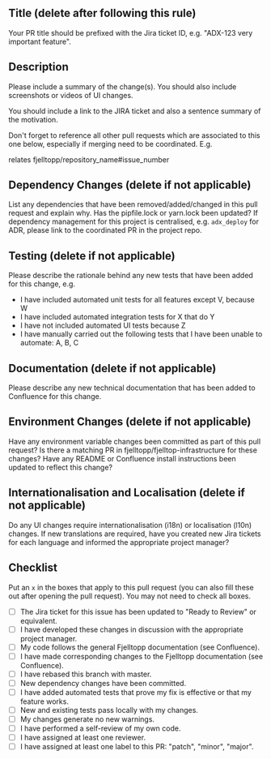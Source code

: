 ## Title (delete after following this rule)

Your PR title should be prefixed with the Jira ticket ID, e.g. "ADX-123 very important feature".

## Description

Please include a summary of the change(s).
You should also include screenshots or videos of UI changes.

You should include a link to the JIRA ticket and also a sentence summary of the motivation.

Don't forget to reference all other pull requests which are associated to this one below, especially if merging need to be coordinated.
E.g.

relates fjelltopp/repository_name#issue_number

## Dependency Changes (delete if not applicable)

List any dependencies that have been removed/added/changed in this pull request and explain why.
Has the pipfile.lock or yarn.lock been updated?
If dependency management for this project is centralised, e.g. `adx_deploy` for ADR, please link to the coordinated PR in the project repo.

## Testing (delete if not applicable)

Please describe the rationale behind any new tests that have been added for this change, e.g.

- I have included automated unit tests for all features except V, because W
- I have included automated integration tests for X that do Y
- I have not included automated UI tests because Z
- I have manually carried out the following tests that I have been unable to automate: A, B, C

## Documentation (delete if not applicable)

Please describe any new technical documentation that has been added to Confluence for this change.

## Environment Changes (delete if not applicable)

Have any environment variable changes been committed as part of this pull request?
Is there a matching PR in fjelltopp/fjelltop-infrastructure for these changes?
Have any README or Confluence install instructions been updated to reflect this change?

## Internationalisation and Localisation (delete if not applicable)

Do any UI changes require internationalisation (i18n) or localisation (l10n) changes.
If new translations are required, have you created new Jira tickets for each language and informed the appropriate project manager?

## Checklist

Put an `x` in the boxes that apply to this pull request (you can also fill these out after opening the pull request).
You may not need to check all boxes.

- [ ] The Jira ticket for this issue has been updated to "Ready to Review" or equivalent.
- [ ] I have developed these changes in discussion with the appropriate project manager.
- [ ] My code follows the general Fjelltopp documentation (see Confluence).
- [ ] I have made corresponding changes to the Fjelltopp documentation (see Confluence).
- [ ] I have rebased this branch with master.
- [ ] New dependency changes have been committed.
- [ ] I have added automated tests that prove my fix is effective or that my feature works.
- [ ] New and existing tests pass locally with my changes.
- [ ] My changes generate no new warnings.
- [ ] I have performed a self-review of my own code.
- [ ] I have assigned at least one reviewer.
- [ ] I have assigned at least one label to this PR: "patch", "minor", "major".
